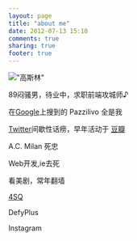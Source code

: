 ```yaml
---
layout: page
title: "about me"
date: 2012-07-13 15:10
comments: true
sharing: true
footer: true
---
```

!["高斯林"](http://ww3.sinaimg.cn/mw690/62152bc3gw1dwwhgrpxhtj.jpg)

89闷骚男，待业中，求职前端攻城师♪

在[Google](https://www.google.com)上搜到的 Pazzilivo 全是我 

[Twitter](https://twitter.com/pazzilivo)间歇性话痨，早年活动于 [豆瓣](http://www.douban.com/people/Pazzilivo/)

A.C. Milan 死忠

Web开发,ie去死

看美剧，常年翻墙

[4SQ](https://foursquare.com/pazzilivo)

DefyPlus

Instagram
